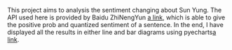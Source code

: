 This project aims to analysis the sentiment changing about Sun Yung.
The API used here is provided by Baidu ZhiNengYun [a link](https://cloud.baidu.com/), which is able to give the positive prob and quantized sentiment of a sentence.
In the end, I have displayed all the results in either line and bar diagrams using pyecharts[a link](https://pyecharts.org/).
